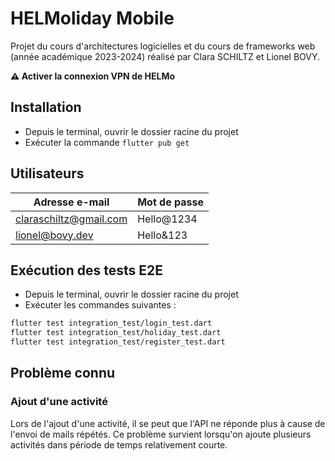 # HELMoliday Mobile

Projet du cours d'architectures logicielles et du cours de frameworks web (année académique 2023-2024) réalisé par Clara SCHILTZ et Lionel BOVY.


**⚠️ Activer la connexion VPN de HELMo**

## Installation
- Depuis le terminal, ouvrir le dossier racine du projet
- Exécuter la commande `flutter pub get`

## Utilisateurs
| Adresse e-mail         | Mot de passe |
|------------------------|--------------|
| claraschiltz@gmail.com | Hello@1234   |
| lionel@bovy.dev        | Hello&123    |

## Exécution des tests E2E
- Depuis le terminal, ouvrir le dossier racine du projet
- Exécuter les commandes suivantes :
```bash
flutter test integration_test/login_test.dart
flutter test integration_test/holiday_test.dart
flutter test integration_test/register_test.dart
```

## Problème connu
### Ajout d'une activité
Lors de l'ajout d'une activité, il se peut que l'API ne réponde plus à cause de l'envoi de mails répétés. Ce problème survient lorsqu'on ajoute plusieurs activités dans période de temps relativement courte.